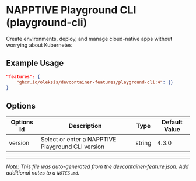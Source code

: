 

# NAPPTIVE Playground CLI (playground-cli)

Create environments, deploy, and manage cloud-native apps without worrying about Kubernetes

## Example Usage

```json
"features": {
    "ghcr.io/oleksis/devcontainer-features/playground-cli:4": {}
}
```

## Options

| Options Id | Description | Type | Default Value |
|-----|-----|-----|-----|
| version | Select or enter a NAPPTIVE Playground CLI version | string | 4.3.0 |



---

_Note: This file was auto-generated from the [devcontainer-feature.json](https://github.com/oleksis/devcontainer-features/blob/main/src/playground-cli/devcontainer-feature.json).  Add additional notes to a `NOTES.md`._
